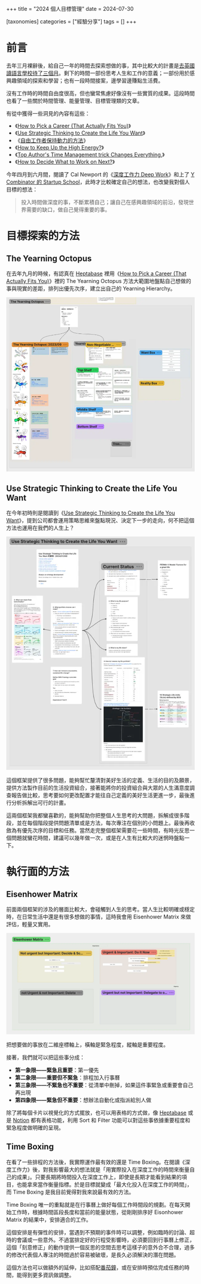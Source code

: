 +++
title = "2024 個人目標管理"
date = 2024-07-30

[taxonomies]
categories = ["經驗分享"]
tags = []
+++

# 前言
去年三月裸辭後，給自己一年的時間去探索想做的事，其中比較大的計畫是[去英國讀語言學校待了三個月](@/blog/2023-wimbledon-language-school/index.md)。剩下的時間一部份思考人生和工作的意義；一部份用於感興趣領域的探索和學習；也有一段時間接案，邊學習邊賺點生活費。

沒有工作時的時間自由度很高，但也蠻常焦慮好像沒有一些實質的成果。這段時間也看了一些關於時間管理、能量管理、目標管理類的文章。

有從中獲得一些洞見的內容有這些：
* 《[How to Pick a Career (That Actually Fits You)](@/wisdom/articles/picking-career/index.md)》
* 《[Use Strategic Thinking to Create the Life You Want](https://hbr.org/2023/12/use-strategic-thinking-to-create-the-life-you-want/)》
* 《[自由工作者保持動力的方法](@/wisdom/articles/how-i-stay-motivative-as-a-solo-creator/index.md)》
* 《[How to Keep Up the High Energy?](@/wisdom/videos/how-to-keep-up-the-high-energy/index.md)》
* 《[Top Author's Time Management trick Changes Everything.](https://youtu.be/0q7lW8OJ59U)》
* 《[How to Decide What to Work on Next?](https://nesslabs.com/decide-what-to-work-on-next)》

今年四月到六月間，閱讀了 Cal Newport 的《[深度工作力 Deep Work](https://www.goodreads.com/book/show/25744928-deep-work)》和上了 [Y Combinator 的 Startup School](https://startupschool.org)，此時才比較確定自己的想法，也改變我對個人目標的想法：

> 投入時間做深度的事，不斷累積自己；讓自己在感興趣領域的前沿，發現世界需要的缺口，做自己覺得重要的事。

# 目標探索的方法

## The Yearning Octopus
在去年九月的時候，有認真在 [Heptabase](@/blog/heptabase/index.md) 裡用《[How to Pick a Career (That Actually Fits You)](https://waitbutwhy.com/2018/04/picking-career.html)》裡的 The Yearning Octopus 方法大範圍地盤點自己想做的事與現實的差距，排列出優先次序，建立出自己的 Yearning Hierarchy。

![](yearning-octopus.webp)

## Use Strategic Thinking to Create the Life You Want
在今年初時則是閱讀到《[Use Strategic Thinking to Create the Life You Want](https://hbr.org/2023/12/use-strategic-thinking-to-create-the-life-you-want/)》，提到公司都會運用策略思維來盤點現況、決定下一步的走向，何不把這個方法也運用在我們的人生上？

![](strategic-thinking.webp)

這個框架提供了很多問題，能夠幫忙釐清對美好生活的定義、生活的目的及願景，提供方法製作目前的生活投資組合，接著能將你的投資組合與大眾的人生滿意度調查報告做比較，思考要如何更改配置才能往自己定義的美好生活更進一步，最後進行分析拆解出可行的計畫。

這兩個框架我都蠻喜歡的，能夠幫助你把整個人生思考的大問題，拆解成很多階段，並在每個階段提供問題清單或是方法，每次專注在個別的小問題上。最後再收斂為有優先次序的目標和任務。當然走完整個框架需要花一些時間，有時光反思一個問題就蠻花時間，建議可以幾年做一次，或是在人生有比較大的迷惘時盤點一下。

# 執行面的方法

## Eisenhower Matrix

前面兩個框架的涉及的層面比較大，會碰觸到人生的思考。當人生比較明確或穩定時，在日常生活中還是有很多想做的事情，這時我會用 Eisenhower Matrix 來做評估，輕量又實用。

![](eisenhower.webp)

把想要做的事放在二維座標軸上，橫軸是緊急程度，縱軸是重要程度。

接著，我們就可以把這些事分成：

* **第一象限——緊急且重要**：第一優先
* **第二象限——重要但不緊急**：排程加入行事曆
* **第三象限——不緊急也不重要**：從清單中刪掉，如果這件事緊急或重要會自己再出現
* **第四象限——緊急但不重要**：想辦法自動化或指派給別人做

除了將每個卡片以視覺化的方式擺放，也可以用表格的方式做，像 [Heptabase](@/blog/heptabase/index.md) 或是 [Notion](https://notion.so/) 都有表格功能，利用 Sort 和 Filter 功能可以對這些事依據重要程度和緊急程度做明確的呈現。

## Time Boxing

在看了一些排程的方法後，我實際運作最有效的還是 Time Boxing。在閱讀《深度工作力》後，對我影響最大的想法就是「用實際投入在深度工作的時間來衡量自己的成果」。只要長期將時間投入在深度工作上，即使是長期才能看到結果的項目，也能拿來當作衡量指標。於是目標就變成「最大化投入在深度工作的時間」，而 Time Boxing 是我目前覺得對我來說最有效的方法。

Time Boxing 唯一的重點就是在行事曆上做好每個工作時間段的規劃。在每天開始工作時，根據時間區段長度和當前的能量狀態，從剛剛排序好 Eisonhower Matrix 的結果中，安排適合的工作。

這個安排是有彈性的安排，當遇到不預期的事件時可以調整，例如臨時的討論、超時的會議或一些意外。不過當排定好的行程受影響時，必須要回到行事曆上修正，這個「刻意修正」的動作提供一個反思的空間去思考這樣子的意外合不合理，過多的修改代表個人專注的時間過於容易被破壞，是長久必須解決的潛在問題。

這個方法也可以做額外的延伸，比如搭配[番茄鐘](https://zh.wikipedia.org/zh-tw/%E7%95%AA%E8%8C%84%E5%B7%A5%E4%BD%9C%E6%B3%95)，或在安排時預估完成任務的時間，能得到更多資訊做調整。

